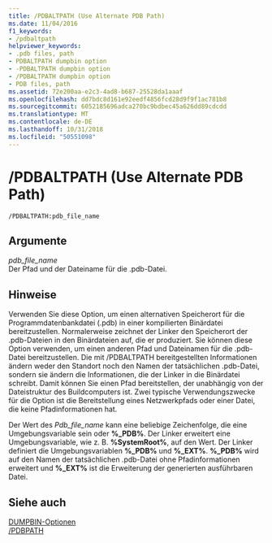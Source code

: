 ```yaml
---
title: /PDBALTPATH (Use Alternate PDB Path)
ms.date: 11/04/2016
f1_keywords:
- /pdbaltpath
helpviewer_keywords:
- .pdb files, path
- PDBALTPATH dumpbin option
- -PDBALTPATH dumpbin option
- /PDBALTPATH dumpbin option
- PDB files, path
ms.assetid: 72e200aa-e2c3-4ad8-b687-25528da1aaaf
ms.openlocfilehash: dd7bdc8d161e92eedf4856fcd28d9f9f1ac781b8
ms.sourcegitcommit: 6052185696adca270bc9bdbec45a626dd89cdcdd
ms.translationtype: MT
ms.contentlocale: de-DE
ms.lasthandoff: 10/31/2018
ms.locfileid: "50551098"
---
```

# <a name="pdbaltpath-use-alternate-pdb-path"></a>/PDBALTPATH (Use Alternate PDB Path)

```
/PDBALTPATH:pdb_file_name
```

## <a name="arguments"></a>Argumente

*pdb_file_name*<br/>
Der Pfad und der Dateiname für die .pdb-Datei.

## <a name="remarks"></a>Hinweise

Verwenden Sie diese Option, um einen alternativen Speicherort für die Programmdatenbankdatei (.pdb) in einer kompilierten Binärdatei bereitzustellen. Normalerweise zeichnet der Linker den Speicherort der .pdb-Dateien in den Binärdateien auf, die er produziert. Sie können diese Option verwenden, um einen anderen Pfad und Dateinamen für die .pdb-Datei bereitzustellen. Die mit /PDBALTPATH bereitgestellten Informationen ändern weder den Standort noch den Namen der tatsächlichen .pdb-Datei, sondern sie ändern die Informationen, die der Linker in die Binärdatei schreibt. Damit können Sie einen Pfad bereitstellen, der unabhängig von der Dateistruktur des Buildcomputers ist. Zwei typische Verwendungszwecke für die Option ist die Bereitstellung eines Netzwerkpfads oder einer Datei, die keine Pfadinformationen hat.

Der Wert des *Pdb_file_name* kann eine beliebige Zeichenfolge, die eine Umgebungsvariable sein oder **%_PDB%**. Der Linker erweitert eine Umgebungsvariable, wie z. B. **%SystemRoot%**, auf den Wert. Der Linker definiert die Umgebungsvariablen **%_PDB%** und **%_EXT%**. **%_PDB%** wird auf den Namen der tatsächlichen .pdb-Datei ohne Pfadinformationen erweitert und **%_EXT%** ist die Erweiterung der generierten ausführbaren Datei.

## <a name="see-also"></a>Siehe auch

[DUMPBIN-Optionen](../../build/reference/dumpbin-options.md)<br/>
[/PDBPATH](../../build/reference/pdbpath.md)